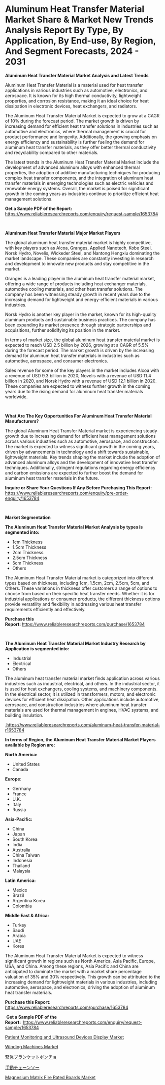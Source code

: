 <p><h1>Aluminum Heat Transfer Material Market Share & Market New Trends Analysis Report By Type, By Application, By End-use, By Region, And Segment Forecasts, 2024 - 2031</h1></p><p><strong>Aluminum Heat Transfer Material Market Analysis and Latest Trends</strong></p>
<p><p>Aluminum Heat Transfer Material is a material used for heat transfer applications in various industries such as automotive, electronics, and aerospace. It is known for its high thermal conductivity, lightweight properties, and corrosion resistance, making it an ideal choice for heat dissipation in electronic devices, heat exchangers, and radiators.</p><p>The Aluminum Heat Transfer Material Market is expected to grow at a CAGR of 10% during the forecast period. The market growth is driven by increasing demand for efficient heat transfer solutions in industries such as automotive and electronics, where thermal management is crucial for product performance and longevity. Additionally, the growing emphasis on energy efficiency and sustainability is further fueling the demand for aluminum heat transfer materials, as they offer better thermal conductivity and recyclability compared to other materials.</p><p>The latest trends in the Aluminum Heat Transfer Material Market include the development of advanced aluminum alloys with enhanced thermal properties, the adoption of additive manufacturing techniques for producing complex heat transfer components, and the integration of aluminum heat transfer materials in emerging technologies such as electric vehicles and renewable energy systems. Overall, the market is poised for significant growth in the coming years as industries continue to prioritize efficient heat management solutions.</p></p>
<p><strong>Get a Sample PDF of the Report:&nbsp;</strong> <a href="https://www.reliableresearchreports.com/enquiry/request-sample/1653784">https://www.reliableresearchreports.com/enquiry/request-sample/1653784</a></p>
<p>&nbsp;</p>
<p><strong>Aluminum Heat Transfer Material Major Market Players</strong></p>
<p><p>The global aluminum heat transfer material market is highly competitive, with key players such as Alcoa, Granges, Applied Nanotech, Kobe Steel, Norsk Hydro, Novelis, Wickeder Steel, and Nantong Hengxiu dominating the market landscape. These companies are constantly investing in research and development to innovate new products and stay competitive in the market.</p><p>Granges is a leading player in the aluminum heat transfer material market, offering a wide range of products including heat exchanger materials, automotive cooling materials, and other heat transfer solutions. The company has been witnessing steady growth in recent years due to the increasing demand for lightweight and energy-efficient materials in various industries.</p><p>Norsk Hydro is another key player in the market, known for its high-quality aluminum products and sustainable business practices. The company has been expanding its market presence through strategic partnerships and acquisitions, further solidifying its position in the market.</p><p>In terms of market size, the global aluminum heat transfer material market is expected to reach USD 2.5 billion by 2026, growing at a CAGR of 5.5% during the forecast period. The market growth is driven by the increasing demand for aluminum heat transfer materials in industries such as automotive, aerospace, and consumer electronics.</p><p>Sales revenue for some of the key players in the market includes Alcoa with a revenue of USD 9.3 billion in 2020, Novelis with a revenue of USD 11.4 billion in 2020, and Norsk Hydro with a revenue of USD 12.1 billion in 2020. These companies are expected to witness further growth in the coming years due to the rising demand for aluminum heat transfer materials worldwide.</p></p>
<p>&nbsp;</p>
<p><strong>What Are The Key Opportunities For Aluminum Heat Transfer Material Manufacturers?</strong></p>
<p><p>The global Aluminum Heat Transfer Material market is experiencing steady growth due to increasing demand for efficient heat management solutions across various industries such as automotive, aerospace, and construction. The market is expected to witness significant growth in the coming years, driven by advancements in technology and a shift towards sustainable, lightweight materials. Key trends shaping the market include the adoption of advanced aluminum alloys and the development of innovative heat transfer techniques. Additionally, stringent regulations regarding energy efficiency and carbon emissions are expected to further boost the demand for aluminum heat transfer materials in the future.</p></p>
<p><strong>Inquire or Share Your Questions If Any Before Purchasing This Report:</strong> <a href="https://www.reliableresearchreports.com/enquiry/pre-order-enquiry/1653784">https://www.reliableresearchreports.com/enquiry/pre-order-enquiry/1653784</a></p>
<p>&nbsp;</p>
<p><strong>Market Segmentation</strong></p>
<p><strong>The Aluminum Heat Transfer Material Market Analysis by types is segmented into:</strong></p>
<p><ul><li>1cm Thickness</li><li>1.5cm Thickness</li><li>2cm Thickness</li><li>2.5cm Thickness</li><li>5cm Thickness</li><li>Others</li></ul></p>
<p><p>The Aluminum Heat Transfer Material market is categorized into different types based on thickness, including 1cm, 1.5cm, 2cm, 2.5cm, 5cm, and Others. These variations in thickness offer customers a range of options to choose from based on their specific heat transfer needs. Whether it is for industrial applications or consumer products, the different thickness options provide versatility and flexibility in addressing various heat transfer requirements efficiently and effectively.</p></p>
<p><strong>Purchase this Report:&nbsp;</strong><a href="https://www.reliableresearchreports.com/purchase/1653784">https://www.reliableresearchreports.com/purchase/1653784</a></p>
<p>&nbsp;</p>
<p><strong>The Aluminum Heat Transfer Material Market Industry Research by Application is segmented into:</strong></p>
<p><ul><li>Industrial</li><li>Electrical</li><li>Others</li></ul></p>
<p><p>The aluminum heat transfer material market finds application across various industries such as industrial, electrical, and others. In the industrial sector, it is used for heat exchangers, cooling systems, and machinery components. In the electrical sector, it is utilized in transformers, motors, and electronic devices for efficient heat dissipation. Other applications include automotive, aerospace, and construction industries where aluminum heat transfer materials are used for thermal management in engines, HVAC systems, and building insulation.</p></p>
<p><a href="https://www.reliableresearchreports.com/aluminum-heat-transfer-material-r1653784">&nbsp;https://www.reliableresearchreports.com/aluminum-heat-transfer-material-r1653784</a></p>
<p><strong>In terms of Region, the Aluminum Heat Transfer Material Market Players available by Region are:</strong></p>
<p>
    <p> <strong> North America: </strong>
        <ul>
            <li>United States</li>
            <li>Canada</li>
        </ul>
        </p> 
    <p> <strong> Europe: </strong>
        <ul>
            <li>Germany</li>
            <li>France</li>
            <li>U.K.</li>
            <li>Italy</li>
            <li>Russia</li>
        </ul>
        </p> 
    <p> <strong> Asia-Pacific: </strong>
        <ul>
            <li>China</li>
            <li>Japan</li>
            <li>South Korea</li>
            <li>India</li>
            <li>Australia</li>
            <li>China Taiwan</li>
            <li>Indonesia</li>
            <li>Thailand</li>
            <li>Malaysia</li>
        </ul>
        </p> 
    <p> <strong> Latin America: </strong>
        <ul>
            <li>Mexico</li>
            <li>Brazil</li>
            <li>Argentina Korea</li>
            <li>Colombia</li>
        </ul>
        </p> 
    <p> <strong> Middle East & Africa: </strong>
        <ul>
            <li>Turkey</li>
            <li>Saudi</li>
            <li>Arabia</li>
            <li>UAE</li>
            <li>Korea</li>
        </ul>
    </p>
    </p>
<p><p>The Aluminum Heat Transfer Material Market is expected to witness significant growth in regions such as North America, Asia Pacific, Europe, USA, and China. Among these regions, Asia Pacific and China are anticipated to dominate the market with a market share percentage valuation of 35% and 30% respectively. This growth can be attributed to the increasing demand for lightweight materials in various industries, including automotive, aerospace, and electronics, driving the adoption of aluminum heat transfer materials.</p></p>
<p><strong>Purchase this Report: </strong><a href="https://www.reliableresearchreports.com/purchase/1653784">https://www.reliableresearchreports.com/purchase/1653784</a></p>
<p>&nbsp;<strong>Get a Sample PDF of the Report:&nbsp;&nbsp;</strong><a href="https://www.reliableresearchreports.com/enquiry/request-sample/1653784">https://www.reliableresearchreports.com/enquiry/request-sample/1653784</a></p>
<p><strong></strong></p>
<p><p><a href="https://github.com/LitzyGulgowski2023/Market-Research-Report-List-1/blob/main/patient-monitoring-and-ultrasound-devices-display-market.md">Patient Monitoring and Ultrasound Devices Display Market</a></p><p><a href="https://www.linkedin.com/pulse/winding-machines-market-furnishes-information-share-trends-lng5e">Winding Machines Market</a></p><p><a href="https://github.com/RaeJenkins1952/Market-Research-Report-List-1/blob/main/417968656813.md">緊急ブランケットポンチョ</a></p><p><a href="https://github.com/andrade7361/Market-Research-Report-List-1/blob/main/165966156812.md">手動チェーンソー</a></p><p><a href="https://issuu.com/reportprime-2/docs/magnesium-matrix-fire-rated-boards-market-size-203">Magnesium Matrix Fire Rated Boards Market</a></p></p>